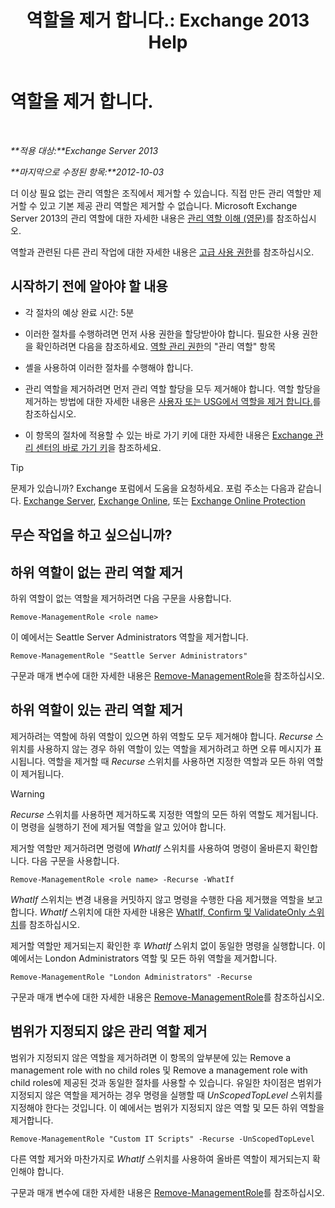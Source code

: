 ﻿---
title: '역할을 제거 합니다.: Exchange 2013 Help'
TOCTitle: 역할을 제거 합니다.
ms:assetid: 2fb6f453-f37a-4636-8353-3f9927f81298
ms:mtpsurl: https://technet.microsoft.com/ko-kr/library/Dd335178(v=EXCHG.150)
ms:contentKeyID: 50482757
ms.date: 05/22/2018
mtps_version: v=EXCHG.150
ms.translationtype: MT
---

# 역할을 제거 합니다.

 

_**적용 대상:**Exchange Server 2013_

_**마지막으로 수정된 항목:**2012-10-03_

더 이상 필요 없는 관리 역할은 조직에서 제거할 수 있습니다. 직접 만든 관리 역할만 제거할 수 있고 기본 제공 관리 역할은 제거할 수 없습니다. Microsoft Exchange Server 2013의 관리 역할에 대한 자세한 내용은 [관리 역할 이해 (영문)](understanding-management-roles-exchange-2013-help.md)를 참조하십시오.

역할과 관련된 다른 관리 작업에 대한 자세한 내용은 [고급 사용 권한](advanced-permissions-exchange-2013-help.md)를 참조하십시오.

## 시작하기 전에 알아야 할 내용

  - 각 절차의 예상 완료 시간: 5분

  - 이러한 절차를 수행하려면 먼저 사용 권한을 할당받아야 합니다. 필요한 사용 권한을 확인하려면 다음을 참조하세요. [역할 관리 권한](role-management-permissions-exchange-2013-help.md)의 "관리 역할" 항목

  - 셸을 사용하여 이러한 절차를 수행해야 합니다.

  - 관리 역할을 제거하려면 먼저 관리 역할 할당을 모두 제거해야 합니다. 역할 할당을 제거하는 방법에 대한 자세한 내용은 [사용자 또는 USG에서 역할을 제거 합니다.](remove-a-role-from-a-user-or-usg-exchange-2013-help.md)를 참조하십시오.

  - 이 항목의 절차에 적용할 수 있는 바로 가기 키에 대한 자세한 내용은 [Exchange 관리 센터의 바로 가기 키](keyboard-shortcuts-in-the-exchange-admin-center-exchange-online-protection-help.md)을 참조하세요.


> [!TIP]
> 문제가 있습니까? Exchange 포럼에서 도움을 요청하세요. 포럼 주소는 다음과 같습니다. <A href="https://go.microsoft.com/fwlink/p/?linkid=60612">Exchange Server</A>, <A href="https://go.microsoft.com/fwlink/p/?linkid=267542">Exchange Online</A>, 또는 <A href="https://go.microsoft.com/fwlink/p/?linkid=285351">Exchange Online Protection</A>



## 무슨 작업을 하고 싶으십니까?

## 하위 역할이 없는 관리 역할 제거

하위 역할이 없는 역할을 제거하려면 다음 구문을 사용합니다.

    Remove-ManagementRole <role name>

이 예에서는 Seattle Server Administrators 역할을 제거합니다.

    Remove-ManagementRole "Seattle Server Administrators"

구문과 매개 변수에 대한 자세한 내용은 [Remove-ManagementRole](https://technet.microsoft.com/ko-kr/library/dd351170\(v=exchg.150\))을 참조하십시오.

## 하위 역할이 있는 관리 역할 제거

제거하려는 역할에 하위 역할이 있으면 하위 역할도 모두 제거해야 합니다. *Recurse* 스위치를 사용하지 않는 경우 하위 역할이 있는 역할을 제거하려고 하면 오류 메시지가 표시됩니다. 역할을 제거할 때 *Recurse* 스위치를 사용하면 지정한 역할과 모든 하위 역할이 제거됩니다.


> [!WARNING]
> <EM>Recurse</EM> 스위치를 사용하면 제거하도록 지정한 역할의 모든 하위 역할도 제거됩니다. 이 명령을 실행하기 전에 제거될 역할을 알고 있어야 합니다.



제거할 역할만 제거하려면 명령에 *WhatIf* 스위치를 사용하여 명령이 올바른지 확인합니다. 다음 구문을 사용합니다.

    Remove-ManagementRole <role name> -Recurse -WhatIf

*WhatIf* 스위치는 변경 내용을 커밋하지 않고 명령을 수행한 다음 제거했을 역할을 보고합니다. *WhatIf* 스위치에 대한 자세한 내용은 [WhatIf, Confirm 및 ValidateOnly 스위치](whatif-confirm-and-validateonly-switches-exchange-2013-help.md)를 참조하십시오.

제거할 역할만 제거되는지 확인한 후 *WhatIf* 스위치 없이 동일한 명령을 실행합니다. 이 예에서는 London Administrators 역할 및 모든 하위 역할을 제거합니다.

    Remove-ManagementRole "London Administrators" -Recurse

구문과 매개 변수에 대한 자세한 내용은 [Remove-ManagementRole](https://technet.microsoft.com/ko-kr/library/dd351170\(v=exchg.150\))를 참조하십시오.

## 범위가 지정되지 않은 관리 역할 제거

범위가 지정되지 않은 역할을 제거하려면 이 항목의 앞부분에 있는 Remove a management role with no child roles 및 Remove a management role with child roles에 제공된 것과 동일한 절차를 사용할 수 있습니다. 유일한 차이점은 범위가 지정되지 않은 역할을 제거하는 경우 명령을 실행할 때 *UnScopedTopLevel* 스위치를 지정해야 한다는 것입니다. 이 예에서는 범위가 지정되지 않은 역할 및 모든 하위 역할을 제거합니다.

    Remove-ManagementRole "Custom IT Scripts" -Recurse -UnScopedTopLevel

다른 역할 제거와 마찬가지로 *WhatIf* 스위치를 사용하여 올바른 역할이 제거되는지 확인해야 합니다.

구문과 매개 변수에 대한 자세한 내용은 [Remove-ManagementRole](https://technet.microsoft.com/ko-kr/library/dd351170\(v=exchg.150\))를 참조하십시오.

